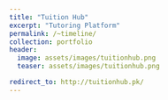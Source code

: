 ```yaml
---
title: "Tuition Hub"
excerpt: "Tutoring Platform"
permalink: /~timeline/
collection: portfolio
header:
  image: assets/images/tuitionhub.png
  teaser: assets/images/tuitionhub.png

redirect_to: http://tuitionhub.pk/
---
```

